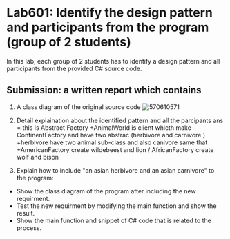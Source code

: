 # Lab601: Identify the design pattern and participants from the program (group of 2 students)

In this lab, each group of 2 students has to identify a design pattern and all participants 
from the provided C# source code. 

## Submission: a written report which contains

1. A class diagram of the original source code
![570610571](http://www.uppic.biz/images/2015/09/29/601.png)
2. Detail explaination about the identified pattern and all the parcipants
ans =  this is Abstract  Factory
+AnimalWorld is client whicth make ContinentFactory and have two abstrac (herbivore and carnivore )
+herbivore have two animal sub-class and  also canivore same that
+AmericanFactory create wildebeest and lion / AfricanFactory create wolf and bison

3. Explain how to include "an asian herbivore and an asian carnivore" to the program: 
  - Show the class diagram of the program after including the new requirment.
  - Test the new requirment by modifying the main function and show the result.
  - Show the main function and snippet of C# code that is related to the process.

